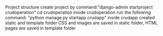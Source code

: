 Project structure
create project by command:"django-admin startproject crudoperation"
cd crudoperation
inside crudoperation
run the following command: "python manage.py startapp crudapp"
inside crudapp created static and template folder
  CSS and images are saved in static folder,
  HTML pages are saved in template folder

